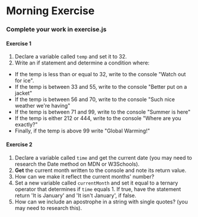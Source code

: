 # Morning Exercise

### Complete your work in exercise.js

#### Exercise 1
1. Declare a variable called `temp` and set it to 32.
1. Write an if statement and determine a condition where:
  - If the temp is less than or equal to 32, write to the console "Watch out for ice".
  - If the temp is between 33 and 55, write to the console "Better put on a jacket"
  - If the temp is between 56 and 70, write to the console "Such nice weather we're having"
  - If the temp is between 71 and 99, write to the console "Summer is here"
  - If the temp is either 212 or 444, write to the console "Where are you exactly?"
  - Finally, if the temp is above 99 write "Global Warming!"

#### Exercise 2

1. Declare a variable called `time` and get the current date (you may need to research the Date method on MDN or W3Schools).
1. **Get** the current month written to the console and note its return value.
1. How can we make it reflect the current months' number?
1. Set a new variable called `currentMonth` and set it equal to a ternary operator that determines if  `time` equals 1. If true, have the statement return 'It is January' and 'It isn't January', if false.
1. How can we include an apostrophe in a string with single quotes? (you may need to research this).

